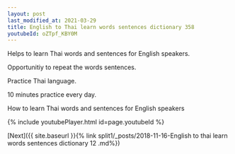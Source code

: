 ```yaml
---
layout: post
last_modified_at: 2021-03-29
title: English to Thai learn words sentences dictionary 358 
youtubeId: oZTpf_KBY0M
---
```

 
 
Helps to learn Thai words and sentences for English speakers.

Opportunitiy to repeat the words sentences. 

Practice Thai language. 
 
10 minutes practice every day. 
 
How to learn Thai words and sentences for English speakers 
 
{% include youtubePlayer.html id=page.youtubeId %}
 
 
[Next]({{ site.baseurl }}{% link  split1/_posts/2018-11-16-English to thai learn words sentences dictionary 12 .md%})
 
